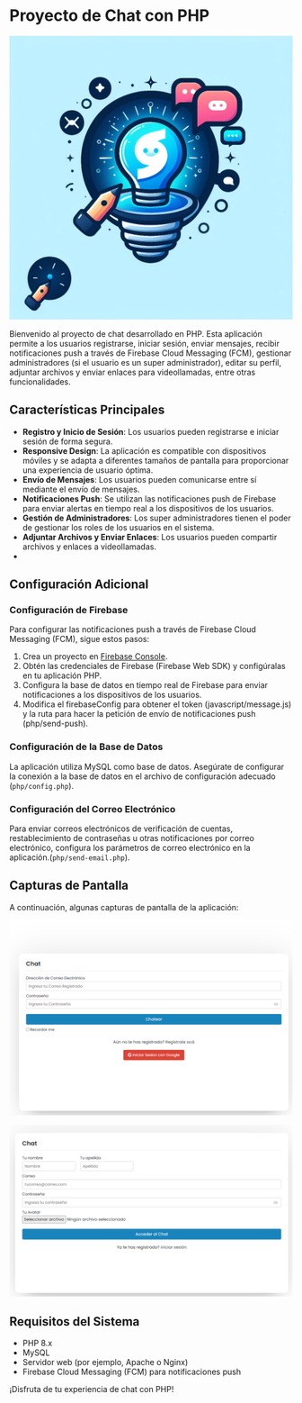# Proyecto de Chat con PHP

![Chat con PHP](chat_php.jpg)

Bienvenido al proyecto de chat desarrollado en PHP. Esta aplicación permite a los usuarios registrarse, iniciar sesión, enviar mensajes, recibir notificaciones push a través de Firebase Cloud Messaging (FCM), gestionar administradores (si el usuario es un super administrador), editar su perfil, adjuntar archivos y enviar enlaces para videollamadas, entre otras funcionalidades.

## Características Principales

- **Registro y Inicio de Sesión**: Los usuarios pueden registrarse e iniciar sesión de forma segura.
- **Responsive Design**: La aplicación es compatible con dispositivos móviles y se adapta a diferentes tamaños de pantalla para proporcionar una experiencia de usuario óptima.
- **Envío de Mensajes**: Los usuarios pueden comunicarse entre sí mediante el envío de mensajes.
- **Notificaciones Push**: Se utilizan las notificaciones push de Firebase para enviar alertas en tiempo real a los dispositivos de los usuarios.
- **Gestión de Administradores**: Los super administradores tienen el poder de gestionar los roles de los usuarios en el sistema.
- **Adjuntar Archivos y Enviar Enlaces**: Los usuarios pueden compartir archivos y enlaces a videollamadas.
- 
## Configuración Adicional

### Configuración de Firebase

Para configurar las notificaciones push a través de Firebase Cloud Messaging (FCM), sigue estos pasos:

1. Crea un proyecto en [Firebase Console](https://console.firebase.google.com/).
2. Obtén las credenciales de Firebase (Firebase Web SDK) y configúralas en tu aplicación PHP.
3. Configura la base de datos en tiempo real de Firebase para enviar notificaciones a los dispositivos de los usuarios.
4. Modifica el firebaseConfig para obtener el token (javascript/message.js) y la ruta para hacer la petición de envío de notificaciones push (php/send-push).

### Configuración de la Base de Datos

La aplicación utiliza MySQL como base de datos. Asegúrate de configurar la conexión a la base de datos en el archivo de configuración adecuado (`php/config.php`).

### Configuración del Correo Electrónico

Para enviar correos electrónicos de verificación de cuentas, restablecimiento de contraseñas u otras notificaciones por correo electrónico, configura los parámetros de correo electrónico en la aplicación.(`php/send-email.php`).
## Capturas de Pantalla

A continuación, algunas capturas de pantalla de la aplicación:

![Inicio de Sesión](login.PNG)

![Registro de Usuarios](register.PNG)

## Requisitos del Sistema

- PHP 8.x
- MySQL
- Servidor web (por ejemplo, Apache o Nginx)
- Firebase Cloud Messaging (FCM) para notificaciones push

¡Disfruta de tu experiencia de chat con PHP!
